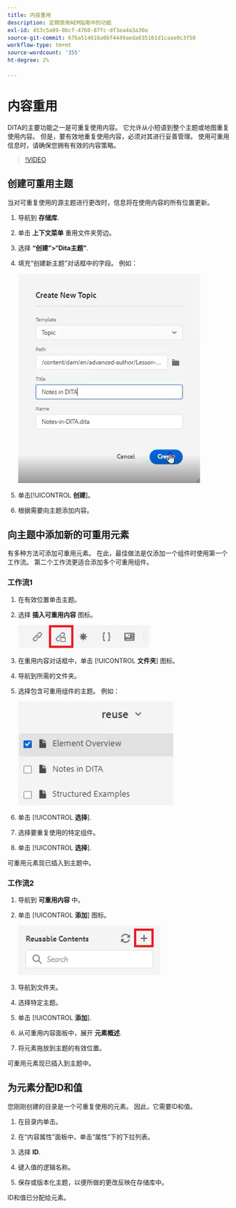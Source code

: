 ```yaml
---
title: 内容重用
description: 定期使用AEM指南中的功能
exl-id: 453c5a09-0bcf-4760-87fc-df3ea4a3a30a
source-git-commit: 67ba514616a0bf4449aeda035161d1caae0c3f50
workflow-type: tm+mt
source-wordcount: '355'
ht-degree: 2%

---
```


# 内容重用

DITA的主要功能之一是可重复使用内容。 它允许从小短语到整个主题或地图重复使用内容。  但是，要有效地重复使用内容，必须对其进行妥善管理。 使用可重用信息时，请确保您拥有有效的内容策略。

>[!VIDEO](https://video.tv.adobe.com/v/342757?quality=12&learn=on)

## 创建可重用主题

当对可重复使用的源主题进行更改时，信息将在使用内容的所有位置更新。

1. 导航到 **存储库**.

1. 单击 **上下文菜单** 重用文件夹旁边。

1. 选择 **“创建”>“Dita主题”**.

1. 填充“创建新主题”对话框中的字段。 例如：

   ![确认](images/lesson-8/new-topic-dialog.png)

1. 单击&#x200B;[!UICONTROL **创建**]。

1. 根据需要向主题添加内容。

## 向主题中添加新的可重用元素

有多种方法可添加可重用元素。 在此，最佳做法是仅添加一个组件时使用第一个工作流。 第二个工作流更适合添加多个可重用组件。

### 工作流1

1. 在有效位置单击主题。

1. 选择 **插入可重用内容** 图标。

   ![确认](images/lesson-8/insert-reuse-icon.png)

1. 在重用内容对话框中，单击 [!UICONTROL **文件夹**] 图标。

1. 导航到所需的文件夹。

1. 选择包含可重用组件的主题。
例如：

   ![确认](images/lesson-8/reusable-topic.png)

1. 单击 [!UICONTROL **选择**].

1. 选择要重复使用的特定组件。

1. 单击 [!UICONTROL **选择**].

可重用元素现已插入到主题中。

### 工作流2

1. 导航到 **可重用内容** 中。

1. 单击 [!UICONTROL **添加**] 图标。

   ![确认](images/lesson-8/reuse-contents-icon.png)

1. 导航到文件夹。

1. 选择特定主题。

1. 单击 [!UICONTROL **添加**].

1. 从可重用内容面板中，展开 **元素概述**.

1. 将元素拖放到主题的有效位置。

可重用元素现已插入到主题中。

## 为元素分配ID和值

您刚刚创建的目录是一个可重复使用的元素。 因此，它需要ID和值。

1. 在目录内单击。

1. 在“内容属性”面板中，单击“属性”下的下拉列表。

1. 选择 **ID**.

1. 键入值的逻辑名称。

1. 保存或版本化主题，以便所做的更改反映在存储库中。

ID和值已分配给元素。
